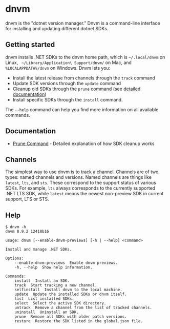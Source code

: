 # dnvm

dnvm is the "dotnet version manager." Dnvm is a command-line interface for installing and updating different dotnet SDKs.

## Getting started

dnvm installs .NET SDKs to the dnvm home path, which is `~/.local/dnvm` on Linux, ` ~/Library/Application\ Support/dnvm/` on Mac, and `%LOCALAPPDATA%/dnvm` on Windows. Dnvm lets you:
- Install the latest release from channels through the `track` command
- Update SDK versions through the `update` command
- Cleanup old SDKs through the `prune` command (see [detailed documentation](docs/prune.md))
- Install specific SDKs through the `install` command.

The `--help` command can help you find more information on all available commands.

## Documentation

- [Prune Command](docs/prune.md) - Detailed explanation of how SDK cleanup works

## Channels

The simplest way to use dnvm is to track a channel. Channels are of two types: named channels and versions. Named channels are things like `latest`, `lts`, and `sts`. These correspond to the support status of various SDKs. For example, `lts` always corresponds to the currently supported .NET LTS SDK, while `latest` means the newest non-preview SDK in current support, LTS or STS.

## Help
```
$ dnvm -h
dnvm 0.9.2 12418b16

usage: dnvm [--enable-dnvm-previews] [-h | --help] <command>

Install and manage .NET SDKs.

Options:
    --enable-dnvm-previews  Enable dnvm previews.
    -h, --help  Show help information.

Commands:
    install  Install an SDK.
    track  Start tracking a new channel.
    selfinstall  Install dnvm to the local machine.
    update  Update the installed SDKs or dnvm itself.
    list  List installed SDKs.
    select  Select the active SDK directory.
    untrack  Remove a channel from the list of tracked channels.
    uninstall  Uninstall an SDK.
    prune  Remove all SDKs with older patch versions.
    restore  Restore the SDK listed in the global.json file.
```
